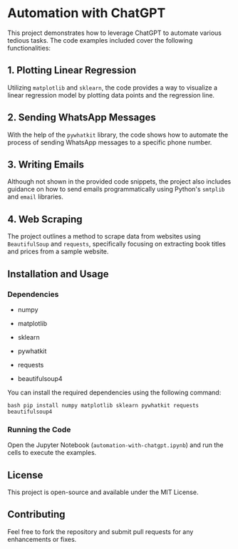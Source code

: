 # Automation with ChatGPT

This project demonstrates how to leverage ChatGPT to automate various tedious tasks. The code examples included cover the following functionalities:

## 1. Plotting Linear Regression

Utilizing `matplotlib` and `sklearn`, the code provides a way to visualize a linear regression model by plotting data points and the regression line.

## 2. Sending WhatsApp Messages

With the help of the `pywhatkit` library, the code shows how to automate the process of sending WhatsApp messages to a specific phone number.

## 3. Writing Emails

Although not shown in the provided code snippets, the project also includes guidance on how to send emails programmatically using Python's `smtplib` and `email` libraries.

## 4. Web Scraping

The project outlines a method to scrape data from websites using `BeautifulSoup` and `requests`, specifically focusing on extracting book titles and prices from a sample website.

## Installation and Usage

### Dependencies

- numpy

- matplotlib

- sklearn

- pywhatkit

- requests

- beautifulsoup4

You can install the required dependencies using the following command:

``bash
pip install numpy matplotlib sklearn pywhatkit requests beautifulsoup4
``

### Running the Code

Open the Jupyter Notebook (`automation-with-chatgpt.ipynb`) and run the cells to execute the examples.

## License

This project is open-source and available under the MIT License.

## Contributing

Feel free to fork the repository and submit pull requests for any enhancements or fixes.
